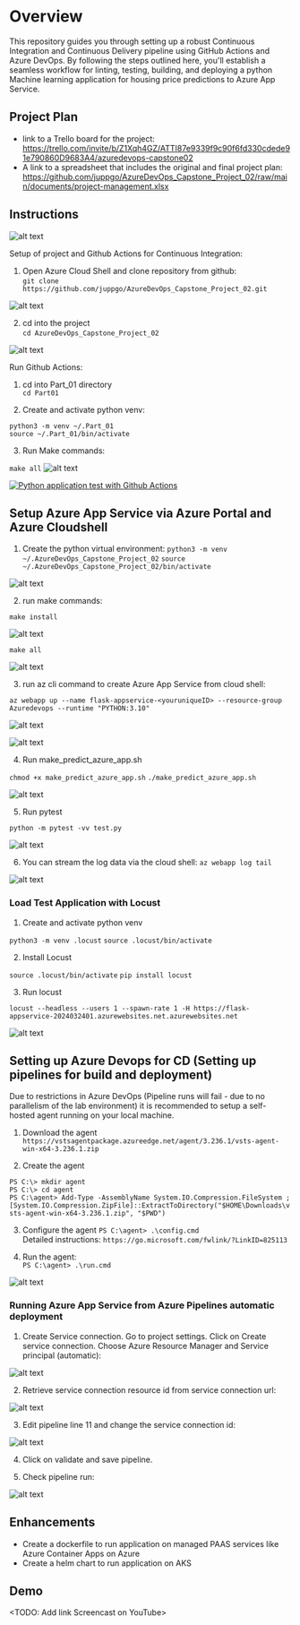 # Overview

This repository guides you through setting up a robust Continuous Integration and Continuous Delivery pipeline using GitHub Actions and Azure DevOps. By following the steps outlined here, you'll establish a seamless workflow for linting, testing, building, and deploying a python Machine learning application for housing price predictions to Azure App Service.

## Project Plan

* link to a Trello board for the project: https://trello.com/invite/b/Z1Xqh4GZ/ATTI87e9339f9c90f6fd330cdede91e790860D9683A4/azuredevops-capstone02
* A link to a spreadsheet that includes the original and final project plan: https://github.com/juppgo/AzureDevOps_Capstone_Project_02/raw/main/documents/project-management.xlsx

## Instructions

![alt text](Architecture.drawio.png)

Setup of project and Github Actions for Continuous Integration:

1. Open Azure Cloud Shell and clone repository from github: <br>
`git clone https://github.com/juppgo/AzureDevOps_Capstone_Project_02.git`

![alt text](/images/image.png)

2. cd into the project <br>
`cd AzureDevOps_Capstone_Project_02`

![alt text](/images/image-1.png)

Run Github Actions:

1. cd into Part_01 directory <br>
`cd Part01`

2. Create and activate python venv: 

`python3 -m venv ~/.Part_01` <br>
`source ~/.Part_01/bin/activate`

3. Run Make commands:

`make all`
![alt text](/images/image-11.png)

[![Python application test with Github Actions](https://github.com/juppgo/AzureDevOps_Capstone_Project_02/actions/workflows/pythonapp.yml/badge.svg)](https://github.com/juppgo/AzureDevOps_Capstone_Project_02/actions/workflows/pythonapp.yml)

## Setup Azure App Service via Azure Portal and Azure Cloudshell 


1. Create the python virtual environment: 
`python3 -m venv ~/.AzureDevOps_Capstone_Project_02`
`source ~/.AzureDevOps_Capstone_Project_02/bin/activate`

![alt text](/images/image-2.png)

2. run make commands:

`make install`

![alt text](/images/image-3.png)

`make all`

![alt text](/images/image-4.png)

3. run az cli command to create Azure App Service from cloud shell:

`az webapp up --name flask-appservice-<youruniqueID> --resource-group Azuredevops --runtime "PYTHON:3.10"`

![alt text](/images/image-5.png)

![alt text](/images/image-10.png)

4. Run make_predict_azure_app.sh

`chmod +x make_predict_azure_app.sh`
`./make_predict_azure_app.sh`

![alt text](/images/image-6.png)

5. Run pytest 

`python -m pytest -vv test.py`

![alt text](/images/image-7.png)

6. You can stream the log data via the cloud shell: `az webapp log tail`

![alt text](/images/image-8.png)

### Load Test Application with Locust

1. Create and activate python venv

`python3 -m venv .locust`
`source .locust/bin/activate`

2. Install Locust

`source .locust/bin/activate`
`pip install locust`

3. Run locust

`locust --headless --users 1 --spawn-rate 1 -H https://flask-appservice-2024032401.azurewebsites.net.azurewebsites.net`

![alt text](/images/image-9.png)

## Setting up Azure Devops for CD (Setting up pipelines for build and deployment)

Due to restrictions in Azure DevOps (Pipeline runs will fail - due to no parallelism of the lab environment) it is recommended to setup a self-hosted agent running on your local machine.

1. Download the agent
`https://vstsagentpackage.azureedge.net/agent/3.236.1/vsts-agent-win-x64-3.236.1.zip`

2. Create the agent

`PS C:\> mkdir agent` <br>
`PS C:\> cd agent` <br>
`PS C:\agent> Add-Type -AssemblyName System.IO.Compression.FileSystem ; [System.IO.Compression.ZipFile]::ExtractToDirectory("$HOME\Downloads\vsts-agent-win-x64-3.236.1.zip", "$PWD")`

3. Configure the agent
`PS C:\agent> .\config.cmd` <br>
Detailed instructions: `https://go.microsoft.com/fwlink/?LinkID=825113`

4. Run the agent: <br>
`PS C:\agent> .\run.cmd`

![alt text](/images/image-12.png)



### Running Azure App Service from Azure Pipelines automatic deployment

1. Create Service connection. Go to project settings. Click on Create service connection. Choose Azure Resource Manager and Service principal (automatic):

![alt text](/images/image-13.png)

2. Retrieve service connection resource id from service connection url:

![alt text](/images/image-14.png)

3. Edit pipeline line 11 and change the service connection id:

![alt text](/images/image-15.png)

4. Click on validate and save pipeline.

5. Check pipeline run:

![alt text](/images/image-16.png)


## Enhancements

- Create a dockerfile to run application on managed PAAS services like Azure Container Apps on Azure
- Create a helm chart to run application on AKS

## Demo 

<TODO: Add link Screencast on YouTube>


